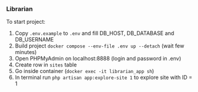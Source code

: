 ### Librarian

To start project:

1) Copy `.env.example` to `.env` and fill DB_HOST, DB_DATABASE and DB_USERNAME
2) Build project `docker compose --env-file .env up --detach` (wait few minutes)
3) Open PHPMyAdmin on localhost:8888 (login and password in .env)
4) Create row in `sites` table 
5) Go inside container (`docker exec -it librarian_app sh`)
6) In terminal run `php artisan app:explore-site 1` to explore site with ID = 1

